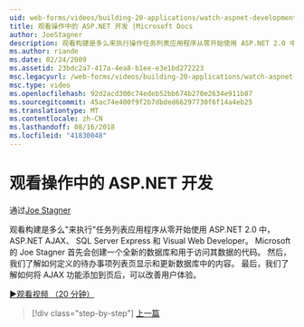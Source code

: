 ```yaml
---
uid: web-forms/videos/building-20-applications/watch-aspnet-development-in-action
title: 观看操作中的 ASP.NET 开发 |Microsoft Docs
author: JoeStagner
description: 观看构建是多么来执行操作任务列表应用程序从零开始使用 ASP.NET 2.0 中，ASP.NET AJAX、 SQL Server Express 和 Visual Web Developer。 Mic...
ms.author: riande
ms.date: 02/24/2009
ms.assetid: 23bdc2a7-417a-4ea8-b1ee-e3e1bd272223
msc.legacyurl: /web-forms/videos/building-20-applications/watch-aspnet-development-in-action
msc.type: video
ms.openlocfilehash: 92d2acd300c74edeb52bb674b270e2634e911b87
ms.sourcegitcommit: 45ac74e400f9f2b7dbded66297730f6f14a4eb25
ms.translationtype: MT
ms.contentlocale: zh-CN
ms.lasthandoff: 08/16/2018
ms.locfileid: "41830048"
---
```

<a name="watch-aspnet-development-in-action"></a>观看操作中的 ASP.NET 开发
====================
通过[Joe Stagner](https://github.com/JoeStagner)

观看构建是多么"来执行"任务列表应用程序从零开始使用 ASP.NET 2.0 中，ASP.NET AJAX、 SQL Server Express 和 Visual Web Developer。 Microsoft 的 Joe Stagner 首先会创建一个全新的数据库和用于访问其数据的代码。 然后，我们了解如何定义的待办事项列表页显示和更新数据库中的内容。 最后，我们了解如何将 AJAX 功能添加到页后，可以改善用户体验。

[&#9654;观看视频 （20 分钟）](https://channel9.msdn.com/Blogs/ASP-NET-Site-Videos/watch-aspnet-development-in-action)

> [!div class="step-by-step"]
> [上一篇](lesson-8-working-with-the-gridview-and-formview.md)

